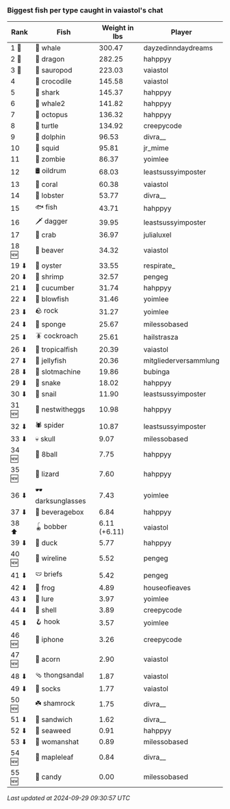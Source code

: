 ### Biggest fish per type caught in vaiastol's chat
| Rank | Fish | Weight in lbs | Player |
|------|--------|-----------|---------|
| 1 🥇  | 🐳 whale | 300.47 | dayzedinndaydreams |
| 2 🥈  | 🐉 dragon | 282.25 | hahppyy |
| 3 🥉  | 🦕 sauropod | 223.03 | vaiastol |
| 4  | 🐊 crocodile | 145.58 | vaiastol |
| 5  | 🦈 shark | 145.37 | hahppyy |
| 6  | 🐋 whale2 | 141.82 | hahppyy |
| 7  | 🐙 octopus | 136.32 | hahppyy |
| 8  | 🐢 turtle | 134.92 | creepycode |
| 9  | 🐬 dolphin | 96.53 | divra__ |
| 10  | 🦑 squid | 95.81 | jr_mime |
| 11  | 🧟 zombie | 86.37 | yoimlee |
| 12  | 🛢️ oildrum | 68.03 | leastsussyimposter |
| 13  | 🪸 coral | 60.38 | vaiastol |
| 14  | 🦞 lobster | 53.77 | divra__ |
| 15  | 🐟 fish | 43.71 | hahppyy |
| 16  | 🗡️ dagger | 39.95 | leastsussyimposter |
| 17  | 🦀 crab | 36.97 | julialuxel |
| 18 🆕 | 🦫 beaver | 34.32 | vaiastol |
| 19 ⬇ | 🦪 oyster | 33.55 | respirate_ |
| 20 ⬇ | 🦐 shrimp | 32.57 | pengeg |
| 21 ⬇ | 🥒 cucumber | 31.74 | hahppyy |
| 22 ⬇ | 🐡 blowfish | 31.46 | yoimlee |
| 23 ⬇ | 🪨 rock | 31.27 | yoimlee |
| 24 ⬇ | 🧽 sponge | 25.67 | milessobased |
| 25 ⬇ | 🪳 cockroach | 25.61 | hailstrasza |
| 26 ⬇ | 🐠 tropicalfish | 20.39 | vaiastol |
| 27 ⬇ | 🪼 jellyfish | 20.36 | mitgliederversammlung |
| 28 ⬇ | 🎰 slotmachine | 19.86 | bubinga |
| 29 ⬇ | 🐍 snake | 18.02 | hahppyy |
| 30 ⬇ | 🐌 snail | 11.90 | leastsussyimposter |
| 31 🆕 | 🪺 nestwitheggs | 10.98 | hahppyy |
| 32 ⬇ | 🕷️ spider | 10.87 | leastsussyimposter |
| 33 ⬇ | 💀 skull | 9.07 | milessobased |
| 34 🆕 | 🎱 8ball | 7.75 | hahppyy |
| 35 🆕 | 🦎 lizard | 7.60 | hahppyy |
| 36 ⬇ | 🕶️ darksunglasses | 7.43 | yoimlee |
| 37 ⬇ | 🧃 beveragebox | 6.84 | hahppyy |
| 38 ⬆ | 🪀 bobber | 6.11 (+6.11) | vaiastol |
| 39 ⬇ | 🦆 duck | 5.77 | hahppyy |
| 40 🆕 | 🧵 wireline | 5.52 | pengeg |
| 41 ⬇ | 🩲 briefs | 5.42 | pengeg |
| 42 ⬇ | 🐸 frog | 4.89 | houseofieaves |
| 43 ⬇ | 🎏 lure | 3.97 | yoimlee |
| 44 ⬇ | 🐚 shell | 3.89 | creepycode |
| 45 ⬇ | 🪝 hook | 3.57 | yoimlee |
| 46 🆕 | 📱 iphone | 3.26 | creepycode |
| 47 🆕 | 🌰 acorn | 2.90 | vaiastol |
| 48 ⬇ | 🩴 thongsandal | 1.87 | vaiastol |
| 49 ⬇ | 🧦 socks | 1.77 | vaiastol |
| 50 🆕 | ☘️ shamrock | 1.75 | divra__ |
| 51 ⬇ | 🥪 sandwich | 1.62 | divra__ |
| 52 ⬇ | 🌿 seaweed | 0.91 | hahppyy |
| 53 ⬇ | 👒 womanshat | 0.89 | milessobased |
| 54 🆕 | 🍁 mapleleaf | 0.84 | divra__ |
| 55 🆕 | 🍬 candy | 0.00 | milessobased |

_Last updated at 2024-09-29 09:30:57 UTC_